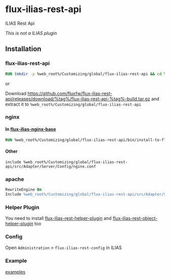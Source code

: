 # flux-ilias-rest-api

ILIAS Rest Api

*This is not a ILIAS plugin*

## Installation

### flux-ilias-rest-api

```dockerfile
RUN (mkdir -p %web_root%/Customizing/global/flux-ilias-rest-api && cd %web_root%/Customizing/global/flux-ilias-rest-api && wget -O - https://github.com/fluxfw/flux-ilias-rest-api/releases/download/%tag%/flux-ilias-rest-api-%tag%-build.tar.gz | tar -xz --strip-components=1)
```

or

Download https://github.com/fluxfw/flux-ilias-rest-api/releases/download/%tag%/flux-ilias-rest-api-%tag%-build.tar.gz and extract it to `%web_root%/Customizing/global/flux-ilias-rest-api`

### nginx

#### In [flux-ilias-nginx-base](https://github.com/fluxfw/flux-ilias-nginx-base)

```dockerfile
RUN %web_root%/Customizing/global/flux-ilias-rest-api/bin/install-to-flux-ilias-nginx-base.sh
```

#### Other

```nginx
include %web_root%/Customizing/global/flux-ilias-rest-api/src/Adapter/Server/Config/nginx.conf
```

### apache

```apache
RewriteEngine On
Include %web_root%/Customizing/global/flux-ilias-rest-api/src/Adapter/Server/Config/apache.conf
```

### Helper Plugin

You need to install [flux-ilias-rest-helper-plugin](https://github.com/fluxfw/flux-ilias-rest-helper-plugin) and [flux-ilias-rest-object-helper-plugin](https://github.com/fluxfw/flux-ilias-rest-object-helper-plugin) too

### Config

Open `Administration` > `flux-ilias-rest-config` in ILIAS

### Example

[examples](examples)
